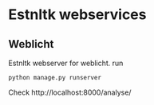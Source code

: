 # Estnltk webservices
## Weblicht
Estnltk webserver for weblicht.
run
```
python manage.py runserver
```
Check http://localhost:8000/analyse/